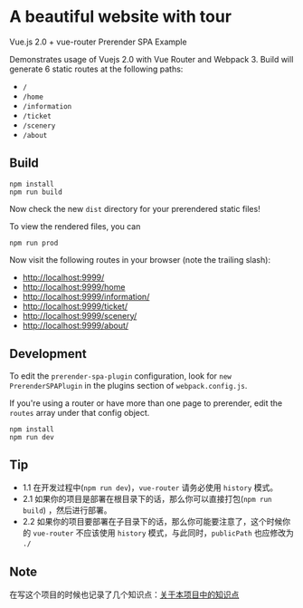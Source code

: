 # A beautiful website with tour

Vue.js 2.0 + vue-router Prerender SPA Example

Demonstrates usage of Vuejs 2.0 with Vue Router and Webpack 3. Build will generate 6 static routes at the following paths:

- `/`
- `/home`
- `/information`
- `/ticket`
- `/scenery`
- `/about`

## Build
```
npm install
npm run build
```

Now check the new `dist` directory for your prerendered static files!

To view the rendered files, you can
```
npm run prod
```

Now visit the following routes in your browser (note the trailing slash):

- [http://localhost:9999/](http://localhost:9999/)
- [http://localhost:9999/home](http://localhost:9999/home)
- [http://localhost:9999/information/](http://localhost:9999/information/)
- [http://localhost:9999/ticket/](http://localhost:9999/ticket/)
- [http://localhost:9999/scenery/](http://localhost:9999/scenery/)
- [http://localhost:9999/about/](http://localhost:9999/about/)

## Development

To edit the `prerender-spa-plugin` configuration, look for `new PrerenderSPAPlugin` in the plugins section of `webpack.config.js`.

If you're using a router or have more than one page to prerender, edit the `routes` array under that config object.

```
npm install
npm run dev
```

## Tip

- 1.1 在开发过程中(`npm run dev`)，`vue-router` 请务必使用 `history` 模式。
- 2.1 如果你的项目是部署在根目录下的话，那么你可以直接打包(`npm run build`)
，然后进行部署。
- 2.2 如果你的项目要部署在子目录下的话，那么你可能要注意了，这个时候你的 `vue-router` 不应该使用 `history` 模式，与此同时，`publicPath` 也应修改为 `./`


## Note
在写这个项目的时候也记录了几个知识点：[关于本项目中的知识点](./project-mode.md)


